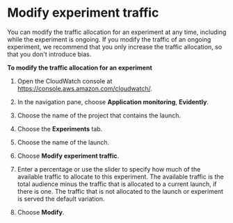 # Modify experiment traffic<a name="CloudWatch-Evidently-modifyexperimenttraffic"></a>

You can modify the traffic allocation for an experiment at any time, including while the experiment is ongoing\. If you modify the traffic of an ongoing experiment, we recommend that you only increase the traffic allocation, so that you don't introduce bias\.

**To modify the traffic allocation for an experiment**

1. Open the CloudWatch console at [https://console\.aws\.amazon\.com/cloudwatch/](https://console.aws.amazon.com/cloudwatch/)\.

1. In the navigation pane, choose **Application monitoring**, **Evidently**\.

1. Choose the name of the project that contains the launch\.

1. Choose the **Experiments** tab\.

1. Choose the name of the launch\.

1. Choose **Modify experiment traffic**\.

1. Enter a percentage or use the slider to specify how much of the available traffic to allocate to this experiment\. The available traffic is the total audience minus the traffic that is allocated to a current launch, if there is one\. The traffic that is not allocated to the launch or experiment is served the default variation\.

1. Choose **Modify**\.